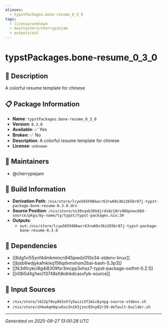 ```yaml
---
aliases:
  - typstPackages.bone-resume_0_3_0
tags:
  - license/unknown
  - maintainers/cherrypiejam
  - outputs/out
---
```


# typstPackages.bone-resume_0_3_0

## 📝 Description

A colorful resume template for chinese

## 📋 Package Information

- **Name**: `typstPackages.bone-resume_0_3_0`
- **Version**: `0.3.0`
- **Available**: ✅ Yes
- **Broken**: ✅ No
- **Description**: A colorful resume template for chinese
- **License**: `unknown`
## 👥 Maintainers

- @cherrypiejam


## 🔧 Build Information

- **Derivation Path**: `/nix/store/lcyw565h98kwcr63rw60v36z265br87j-typst-package-bone-resume-0.3.0.drv`
- **Source Position**: `/nix/store/ns30sqxb36k8jrds8z18rv96bpnwc60d-source/pkgs/by-name/ty/typst/typst-packages.nix:39`
- **Outputs**:
  - `out`:  `/nix/store/lcyw565h98kwcr63rw60v36z265br87j-typst-package-bone-resume-0.3.0`

## 🔗 Dependencies

- [[6dg1vi55ynf4dmkmmcn945pwdz010s34-stdenv-linux]]
- [[bjsb6wdjykafnkixq156qdvmxhsm2bai-bash-5.3p3]]
- [[fk34fcykci8g4i8309fsr3mcpp3xhsz7-typst-package-oxifmt-0.2.1]]
- [[r08i5d4g1wcl13748sfdkdnkdcasxfyb-source]]

## 📁 Input Sources

- `/nix/store/l622p70vy8k5sh7y5wizi5f2mic6ynpg-source-stdenv.sh`
- `/nix/store/shkw4qm9qcw5sc5n1k5jznc83ny02r39-default-builder.sh`

---
*Generated on 2025-09-27 13:00:28 UTC*
